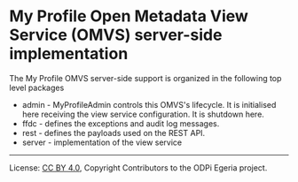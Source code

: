 <!-- SPDX-License-Identifier: CC-BY-4.0 -->
<!-- Copyright Contributors to the ODPi Egeria project. -->

# My Profile Open Metadata View Service (OMVS) server-side implementation

The My Profile OMVS server-side support is organized in the following top level packages 

* admin -  MyProfileAdmin controls this OMVS's lifecycle. It is initialised here receiving the view service configuration. It is shutdown here.
* ffdc - defines the exceptions and audit log messages.
* rest - defines the payloads used on the REST API.
* server - implementation of the view service

----
License: [CC BY 4.0](https://creativecommons.org/licenses/by/4.0/),
Copyright Contributors to the ODPi Egeria project.